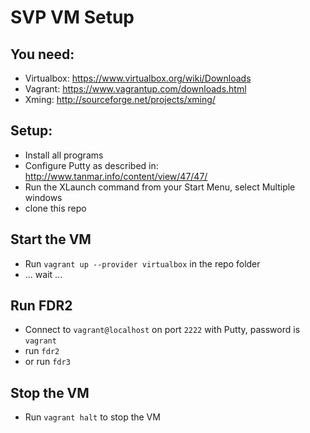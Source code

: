 SVP VM Setup
============

You need:
---------

- Virtualbox: https://www.virtualbox.org/wiki/Downloads
- Vagrant: https://www.vagrantup.com/downloads.html
- Xming: http://sourceforge.net/projects/xming/

Setup:
------

- Install all programs
- Configure Putty as described in: http://www.tanmar.info/content/view/47/47/
- Run the XLaunch command from your Start Menu, select Multiple windows
- clone this repo

Start the VM
-----------

- Run ```vagrant up --provider virtualbox``` in the repo folder
- ... wait ...

Run FDR2
--------

- Connect to ```vagrant@localhost``` on port ```2222``` with Putty, password is ```vagrant```
- run ```fdr2```
- or run ```fdr3```

Stop the VM
-----------

- Run ```vagrant halt``` to stop the VM
